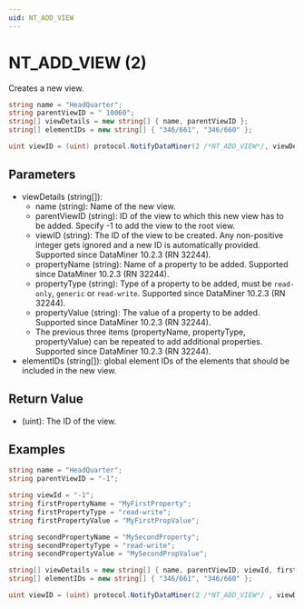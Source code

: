 ```yaml
---
uid: NT_ADD_VIEW
---
```


# NT_ADD_VIEW (2)

Creates a new view.

```csharp
string name = "HeadQuarter";
string parentViewID = " 10060";
string[] viewDetails = new string[] { name, parentViewID };
string[] elementIDs = new string[] { "346/661", "346/660" };

uint viewID = (uint) protocol.NotifyDataMiner(2 /*NT_ADD_VIEW*/, viewDetails, elementIDs);
```

## Parameters

- viewDetails (string[]):
  - name (string): Name of the new view.
  - parentViewID (string): ID of the view to which this new view has to be added. Specify -1 to add the view to the root view.
  - viewID (string): The ID of the view to be created. Any non-positive integer gets ignored and a new ID is automatically provided. Supported since DataMiner 10.2.3 (RN 32244).
  - propertyName (string): Name of a property to be added. Supported since DataMiner 10.2.3 (RN 32244).
  - propertyType (string): Type of a property to be added, must be `read-only`, `generic` or `read-write`. Supported since DataMiner 10.2.3 (RN 32244).
  - propertyValue (string): The value of a property to be added. Supported since DataMiner 10.2.3 (RN 32244).
  - The previous three items (propertyName, propertyType, propertyValue) can be repeated to add additional properties. Supported since DataMiner 10.2.3 (RN 32244).
- elementIDs (string[]): global element IDs of the elements that should be included in the new view.

## Return Value

- (uint): The ID of the view.

## Examples

```csharp
string name = "HeadQuarter";
string parentViewID = "-1";

string viewId = "-1";
string firstPropertyName = "MyFirstProperty";
string firstPropertyType = "read-write";
string firstPropertyValue = "MyFirstPropValue";

string secondPropertyName = "MySecondProperty";
string secondPropertyType = "read-write";
string secondPropertyValue = "MySecondPropValue";

string[] viewDetails = new string[] { name, parentViewID, viewId, firstPropertyName, firstPropertyType, firstPropertyValue, secondPropertyName, secondPropertyType, secondPropertyValue };
string[] elementIDs = new string[] { "346/661", "346/660" };

uint viewID = (uint) protocol.NotifyDataMiner(2 /*NT_ADD_VIEW*/ , viewDetails, elementIDs);
```
